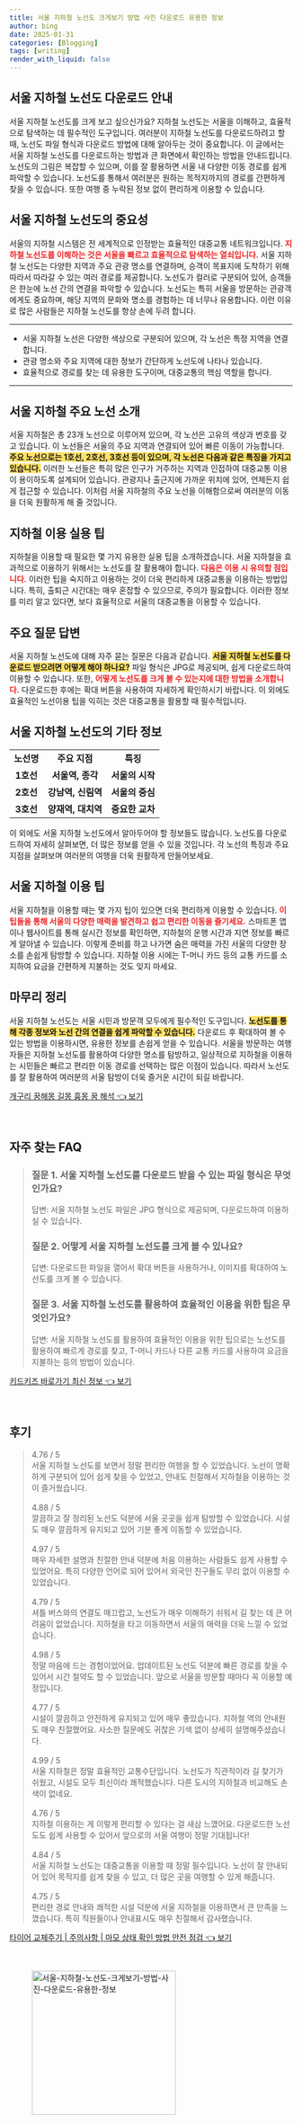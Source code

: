 ```yaml
---
title: 서울 지하철 노선도 크게보기 방법 사진 다운로드 유용한 정보
author: bing
date: 2025-01-31
categories: [Blogging]
tags: [writing]
render_with_liquid: false
---
```



<h2 id='서울-지하철-노선도-다운로드-안내'>서울 지하철 노선도 다운로드 안내</h2>

<p>서울 지하철 노선도를 크게 보고 싶으신가요? 지하철 노선도는 서울을 이해하고, 효율적으로 탐색하는 데 필수적인 도구입니다. 여러분이 지하철 노선도를 다운로드하려고 할 때, 노선도 파일 형식과 다운로드 방법에 대해 알아두는 것이 중요합니다. 이 글에서는 서울 지하철 노선도를 다운로드하는 방법과 큰 화면에서 확인하는 방법을 안내드립니다. 노선도의 그림은 복잡할 수 있으며, 이를 잘 활용하면 서울 내 다양한 이동 경로를 쉽게 파악할 수 있습니다. 노선도를 통해서 여러분은 원하는 목적지까지의 경로를 간편하게 찾을 수 있습니다. 또한 여행 중 누락된 정보 없이 편리하게 이용할 수 있습니다.</p>

<h2 id='서울-지하철-노선도의-중요성'>서울 지하철 노선도의 중요성</h2>

<p>서울의 지하철 시스템은 전 세계적으로 인정받는 효율적인 대중교통 네트워크입니다. <b><span style="color: #ee2323;">지하철 노선도를 이해하는 것은 서울을 빠르고 효율적으로 탐색하는 열쇠입니다.</span></b> 서울 지하철 노선도는 다양한 지역과 주요 관광 명소를 연결하며, 승객이 목표지에 도착하기 위해 따라서 따라갈 수 있는 여러 경로를 제공합니다. 노선도가 컬러로 구분되어 있어, 승객들은 한눈에 노선 간의 연결을 파악할 수 있습니다. 노선도는 특히 서울을 방문하는 관광객에게도 중요하며, 해당 지역의 문화와 명소를 경험하는 데 너무나 유용합니다. 이런 이유로 많은 사람들은 지하철 노선도를 항상 손에 두려 합니다.</p>

<hr />

<ul>
    <li>서울 지하철 노선은 다양한 색상으로 구분되어 있으며, 각 노선은 특정 지역을 연결합니다.</li>
    <li>관광 명소와 주요 지역에 대한 정보가 간단하게 노선도에 나타나 있습니다.</li>
    <li>효율적으로 경로를 찾는 데 유용한 도구이며, 대중교통의 핵심 역할을 합니다.</li>
</ul>

<hr />

<h2 id='서울-지하철-주요-노선-소개'>서울 지하철 주요 노선 소개</h2>

<p>서울 지하철은 총 23개 노선으로 이루어져 있으며, 각 노선은 고유의 색상과 번호를 갖고 있습니다. 이 노선들은 서울의 주요 지역과 연결되어 있어 빠른 이동이 가능합니다. <b><span style="background-color: #ffe066;">주요 노선으로는 1호선, 2호선, 3호선 등이 있으며, 각 노선은 다음과 같은 특징을 가지고 있습니다.</span></b> 이러한 노선들은 특히 많은 인구가 거주하는 지역과 인접하여 대중교통 이용이 용이하도록 설계되어 있습니다. 관광지나 출근지에 가까운 위치에 있어, 언제든지 쉽게 접근할 수 있습니다. 이처럼 서울 지하철의 주요 노선을 이해함으로써 여러분의 이동을 더욱 원활하게 해 줄 것입니다.</p>

<h2 id='지하철-이용-실용-팁'>지하철 이용 실용 팁</h2>

<p>지하철을 이용할 때 필요한 몇 가지 유용한 실용 팁을 소개하겠습니다. 서울 지하철을 효과적으로 이용하기 위해서는 노선도를 잘 활용해야 합니다. <b><span style="color: #ee2323;">다음은 이용 시 유의할 점입니다.</span></b> 이러한 팁을 숙지하고 이용하는 것이 더욱 편리하게 대중교통을 이용하는 방법입니다. 특히, 출퇴근 시간대는 매우 혼잡할 수 있으므로, 주의가 필요합니다. 이러한 정보를 미리 알고 있다면, 보다 효율적으로 서울의 대중교통을 이용할 수 있습니다.</p>

<h2 id='주요-질문-답변'>주요 질문 답변</h2>

<p>서울 지하철 노선도에 대해 자주 묻는 질문은 다음과 같습니다. <b><span style="background-color: #ffe066;">서울 지하철 노선도를 다운로드 받으려면 어떻게 해야 하나요?</span></b> 파일 형식은 JPG로 제공되며, 쉽게 다운로드하여 이용할 수 있습니다. 또한, <b><span style="color: #ee2323;">어떻게 노선도를 크게 볼 수 있는지에 대한 방법을 소개합니다.</span></b> 다운로드한 후에는 확대 버튼을 사용하여 자세하게 확인하시기 바랍니다. 이 외에도 효율적인 노선이용 팁을 익히는 것은 대중교통을 활용할 때 필수적입니다.</p>

<h2 id='서울-지하철-노선도의-기타-정보'>서울 지하철 노선도의 기타 정보</h2>

<table>
    <tr>
        <td style="text-align: center; height: 17px;"><b>노선명</b></td>
        <td style="text-align: center; height: 17px;"><b>주요 지점</b></td>
        <td style="text-align: center; height: 17px;"><b>특징</b></td>
    </tr>
    <tr>
        <td style="text-align: center; height: 17px;"><b>1호선</b></td>
        <td style="text-align: center; height: 17px;"><b>서울역, 종각</b></td>
        <td style="text-align: center; height: 17px;"><b>서울의 시작</b></td>
    </tr>
    <tr>
        <td style="text-align: center; height: 17px;"><b>2호선</b></td>
        <td style="text-align: center; height: 17px;"><b>강남역, 신림역</b></td>
        <td style="text-align: center; height: 17px;"><b>서울의 중심</b></td>
    </tr>
    <tr>
        <td style="text-align: center; height: 17px;"><b>3호선</b></td>
        <td style="text-align: center; height: 17px;"><b>양재역, 대치역</b></td>
        <td style="text-align: center; height: 17px;"><b>중요한 교차</b></td>
    </tr>
</table>

<p>이 외에도 서울 지하철 노선도에서 알아두어야 할 정보들도 많습니다. 노선도를 다운로드하여 자세히 살펴보면, 더 많은 정보를 얻을 수 있을 것입니다. 각 노선의 특징과 주요 지점을 살펴보며 여러분의 여행을 더욱 원활하게 만들어보세요.</p>

<h2 id='서울-지하철-이용-팁'>서울 지하철 이용 팁</h2>

<p>서울 지하철을 이용할 때는 몇 가지 팁이 있으면 더욱 편리하게 이용할 수 있습니다. <b><span style="color: #ee2323;">이 팁들을 통해 서울의 다양한 매력을 발견하고 쉽고 편리한 이동을 즐기세요.</span></b> 스마트폰 앱이나 웹사이트를 통해 실시간 정보를 확인하면, 지하철의 운행 시간과 지연 정보를 빠르게 알아낼 수 있습니다. 이렇게 준비를 하고 나가면 숨은 매력을 가진 서울의 다양한 장소를 손쉽게 탐방할 수 있습니다. 지하철 이용 시에는 T-머니 카드 등의 교통 카드를 소지하여 요금을 간편하게 지불하는 것도 잊지 마세요.</p>

<h2 id='마무리-정리'>마무리 정리</h2>

<p>서울 지하철 노선도는 서울 시민과 방문객 모두에게 필수적인 도구입니다. <b><span style="background-color: #ffe066;">노선도를 통해 각종 정보와 노선 간의 연결을 쉽게 파악할 수 있습니다.</span></b> 다운로드 후 확대하여 볼 수 있는 방법을 이용하시면, 유용한 정보를 손쉽게 얻을 수 있습니다. 서울을 방문하는 여행자들은 지하철 노선도를 활용하여 다양한 명소를 탐방하고, 일상적으로 지하철을 이용하는 시민들은 빠르고 편리한 이동 경로를 선택하는 많은 이점이 있습니다. 따라서 노선도를 잘 활용하여 여러분의 서울 탐방이 더욱 즐거운 시간이 되길 바랍니다.</p>


<p><a class="click-button" title="개구리 꿈해몽 길몽 흉몽 꿈 해석" href="https://blackassets.github.io/posts/%EA%B0%9C%EA%B5%AC%EB%A6%AC-%EA%BF%88%ED%95%B4%EB%AA%BD-%EA%B8%B8%EB%AA%BD-%ED%9D%89%EB%AA%BD-%EA%BF%88-%ED%95%B4%EC%84%9D/" rel="dofollow">개구리 꿈해몽 길몽 흉몽 꿈 해석 👈 보기</a></p><br>
<h2 id='자주_찾는_FAQ'>자주 찾는 FAQ</h2>
<div itemscope="" itemtype="https://schema.org/FAQPage"> 
<blockquote> 
<div itemscope="" itemprop="mainEntity" itemtype="https://schema.org/Question"> 
<h3 itemprop="name">질문 1. 서울 지하철 노선도를 다운로드 받을 수 있는 파일 형식은 무엇인가요?</h3> 
<div itemscope="" itemprop="acceptedAnswer" itemtype="https://schema.org/Answer"> 
<span itemprop="text"> 
<p>답변: 서울 지하철 노선도 파일은 JPG 형식으로 제공되며, 다운로드하여 이용하실 수 있습니다.</p> 
</span> 
</div> 
</div> 
<div itemscope="" itemprop="mainEntity" itemtype="https://schema.org/Question"> 
<h3 itemprop="name">질문 2. 어떻게 서울 지하철 노선도를 크게 볼 수 있나요?</h3> 
<div itemscope="" itemprop="acceptedAnswer" itemtype="https://schema.org/Answer"> 
<span itemprop="text"> 
<p>답변: 다운로드한 파일을 열어서 확대 버튼을 사용하거나, 이미지를 확대하여 노선도를 크게 볼 수 있습니다.</p> 
</span> 
</div> 
</div> 
<div itemscope="" itemprop="mainEntity" itemtype="https://schema.org/Question"> 
<h3 itemprop="name">질문 3. 서울 지하철 노선도를 활용하여 효율적인 이용을 위한 팁은 무엇인가요?</h3> 
<div itemscope="" itemprop="acceptedAnswer" itemtype="https://schema.org/Answer"> 
<span itemprop="text"> 
<p>답변: 서울 지하철 노선도를 활용하여 효율적인 이용을 위한 팁으로는 노선도를 활용하여 빠르게 경로를 찾고, T-머니 카드나 다른 교통 카드를 사용하여 요금을 지불하는 등의 방법이 있습니다.</p> 
</span> 
</div> 
</div> 
</blockquote> 
</div>
<p><a class="click-button" title="키드키즈 바로가기 최신 정보" href="https://blackassets.github.io/posts/%ED%82%A4%EB%93%9C%ED%82%A4%EC%A6%88-%EB%B0%94%EB%A1%9C%EA%B0%80%EA%B8%B0-%EC%B5%9C%EC%8B%A0-%EC%A0%95%EB%B3%B4/" rel="dofollow">키드키즈 바로가기 최신 정보 👈 보기</a></p><br>
<h2 id='후기'>후기</h2>
<div itemscope itemtype="https://schema.org/Product">
  <blockquote>
  <div itemprop="review" itemscope itemtype="https://schema.org/Review">
      <div itemprop="reviewRating" itemscope itemtype="https://schema.org/Rating"> <span itemprop="ratingValue">4.76</span> / <span itemprop="bestRating">5</span> </div>
      <span itemprop="reviewBody">서울 지하철 노선도를 보면서 정말 편리한 여행을 할 수 있었습니다. 노선이 명확하게 구분되어 있어 쉽게 찾을 수 있었고, 안내도 친절해서 지하철을 이용하는 것이 즐거웠습니다.</span>
  </div>
  <br>
  <div itemprop="review" itemscope itemtype="https://schema.org/Review">
      <div itemprop="reviewRating" itemscope itemtype="https://schema.org/Rating"> <span itemprop="ratingValue">4.88</span> / <span itemprop="bestRating">5</span> </div>
      <span itemprop="reviewBody">깔끔하고 잘 정리된 노선도 덕분에 서울 곳곳을 쉽게 탐방할 수 있었습니다. 시설도 매우 깔끔하게 유지되고 있어 기분 좋게 이동할 수 있었습니다.</span>
  </div>
  <br>
  <div itemprop="review" itemscope itemtype="https://schema.org/Review">
      <div itemprop="reviewRating" itemscope itemtype="https://schema.org/Rating"> <span itemprop="ratingValue">4.97</span> / <span itemprop="bestRating">5</span> </div>
      <span itemprop="reviewBody">매우 자세한 설명과 친절한 안내 덕분에 처음 이용하는 사람들도 쉽게 사용할 수 있었어요. 특히 다양한 언어로 되어 있어서 외국인 친구들도 무리 없이 이용할 수 있었습니다.</span>
  </div>
  <br>
  <div itemprop="review" itemscope itemtype="https://schema.org/Review">
      <div itemprop="reviewRating" itemscope itemtype="https://schema.org/Rating"> <span itemprop="ratingValue">4.79</span> / <span itemprop="bestRating">5</span> </div>
      <span itemprop="reviewBody">셔틀 버스와의 연결도 매끄럽고, 노선도가 매우 이해하기 쉬워서 길 찾는 데 큰 어려움이 없었습니다. 지하철을 타고 이동하면서 서울의 매력을 더욱 느낄 수 있었습니다.</span>
  </div>
  <br>
  <div itemprop="review" itemscope itemtype="https://schema.org/Review">
      <div itemprop="reviewRating" itemscope itemtype="https://schema.org/Rating"> <span itemprop="ratingValue">4.98</span> / <span itemprop="bestRating">5</span> </div>
      <span itemprop="reviewBody">정말 마음에 드는 경험이었어요. 업데이트된 노선도 덕분에 빠른 경로를 찾을 수 있어서 시간 절약도 할 수 있었습니다. 앞으로 서울을 방문할 때마다 꼭 이용할 예정입니다.</span>
  </div>
  <br>
  <div itemprop="review" itemscope itemtype="https://schema.org/Review">
      <div itemprop="reviewRating" itemscope itemtype="https://schema.org/Rating"> <span itemprop="ratingValue">4.77</span> / <span itemprop="bestRating">5</span> </div>
      <span itemprop="reviewBody">시설이 깔끔하고 안전하게 유지되고 있어 매우 좋았습니다. 지하철 역의 안내원도 매우 친절했어요. 사소한 질문에도 귀찮은 기색 없이 상세히 설명해주셨습니다.</span>
  </div>
  <br>
  <div itemprop="review" itemscope itemtype="https://schema.org/Review">
      <div itemprop="reviewRating" itemscope itemtype="https://schema.org/Rating"> <span itemprop="ratingValue">4.99</span> / <span itemprop="bestRating">5</span> </div>
      <span itemprop="reviewBody">서울 지하철은 정말 효율적인 교통수단입니다. 노선도가 직관적이라 길 찾기가 쉬웠고, 시설도 모두 최신이라 쾌적했습니다. 다른 도시의 지하철과 비교해도 손색이 없네요.</span>
  </div>
  <br>
  <div itemprop="review" itemscope itemtype="https://schema.org/Review">
      <div itemprop="reviewRating" itemscope itemtype="https://schema.org/Rating"> <span itemprop="ratingValue">4.76</span> / <span itemprop="bestRating">5</span> </div>
      <span itemprop="reviewBody">지하철 이용하는 게 이렇게 편리할 수 있다는 걸 새삼 느꼈어요. 다운로드한 노선도도 쉽게 사용할 수 있어서 앞으로의 서울 여행이 정말 기대됩니다!</span>
  </div>
  <br>
  <div itemprop="review" itemscope itemtype="https://schema.org/Review">
      <div itemprop="reviewRating" itemscope itemtype="https://schema.org/Rating"> <span itemprop="ratingValue">4.84</span> / <span itemprop="bestRating">5</span> </div>
      <span itemprop="reviewBody">서울 지하철 노선도는 대중교통을 이용할 때 정말 필수입니다. 노선이 잘 안내되어 있어 목적지를 쉽게 찾을 수 있고, 더 많은 곳을 여행할 수 있게 해줍니다.</span>
  </div>
  <br>
  <div itemprop="review" itemscope itemtype="https://schema.org/Review">
      <div itemprop="reviewRating" itemscope itemtype="https://schema.org/Rating"> <span itemprop="ratingValue">4.75</span> / <span itemprop="bestRating">5</span> </div>
      <span itemprop="reviewBody">편리한 경로 안내와 쾌적한 시설 덕분에 서울 지하철을 이용하면서 큰 만족을 느꼈습니다. 특히 직원들이나 안내표시도 매우 친절해서 감사했습니다.</span>
  </div>
  </blockquote>
</div>
<p><a class="click-button" title="타이어 교체주기 | 주의사항 | 마모 상태 확인 방법 안전 점검" href="https://blackassets.github.io/posts/%ED%83%80%EC%9D%B4%EC%96%B4-%EA%B5%90%EC%B2%B4%EC%A3%BC%EA%B8%B0-%EC%A3%BC%EC%9D%98%EC%82%AC%ED%95%AD-%EB%A7%88%EB%AA%A8-%EC%83%81%ED%83%9C-%ED%99%95%EC%9D%B8-%EB%B0%A9%EB%B2%95-%EC%95%88%EC%A0%84-%EC%A0%90%EA%B2%80/" rel="dofollow">타이어 교체주기 | 주의사항 | 마모 상태 확인 방법 안전 점검 👈 보기</a></p><br>
<figure class="image"><img src="https://blackassets.github.io/assets/img/thumbnail/서울-지하철-노선도-크게보기-방법-사진-다운로드-유용한-정보.webp" alt="서울-지하철-노선도-크게보기-방법-사진-다운로드-유용한-정보" width="256" height="256"></figure>